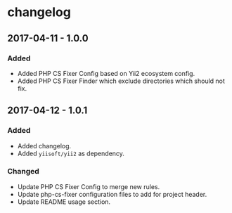 # changelog

## 2017-04-11 - 1.0.0
### Added
- Added PHP CS Fixer Config based on Yii2 ecosystem config.
- Added PHP CS Fixer Finder which exclude directories which should not fix.  
## 2017-04-12 - 1.0.1
### Added
- Added changelog.
- Added `yiisoft/yii2` as dependency.
### Changed
- Update PHP CS Fixer Config to merge new rules. 
- Update php-cs-fixer configuration files to add for project header.
- Update README usage section.
